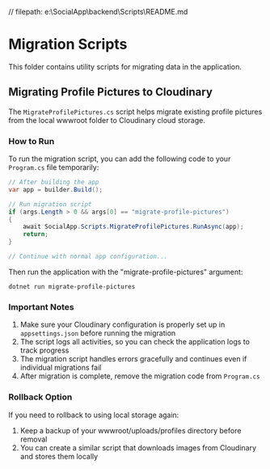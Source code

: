 // filepath: e:\SocialApp\backend\Scripts\README.md
# Migration Scripts

This folder contains utility scripts for migrating data in the application.

## Migrating Profile Pictures to Cloudinary

The `MigrateProfilePictures.cs` script helps migrate existing profile pictures from the local wwwroot folder to Cloudinary cloud storage.

### How to Run

To run the migration script, you can add the following code to your `Program.cs` file temporarily:

```csharp
// After building the app
var app = builder.Build();

// Run migration script
if (args.Length > 0 && args[0] == "migrate-profile-pictures")
{
    await SocialApp.Scripts.MigrateProfilePictures.RunAsync(app);
    return;
}

// Continue with normal app configuration...
```

Then run the application with the "migrate-profile-pictures" argument:

```
dotnet run migrate-profile-pictures
```

### Important Notes

1. Make sure your Cloudinary configuration is properly set up in `appsettings.json` before running the migration
2. The script logs all activities, so you can check the application logs to track progress
3. The migration script handles errors gracefully and continues even if individual migrations fail
4. After migration is complete, remove the migration code from `Program.cs`

### Rollback Option

If you need to rollback to using local storage again:

1. Keep a backup of your wwwroot/uploads/profiles directory before removal
2. You can create a similar script that downloads images from Cloudinary and stores them locally
